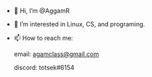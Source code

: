 - 👋 Hi, I’m @AggamR
- 👀 I’m interested in Linux, CS, and programing.
- 📫 How to reach me:

  email: agamclass@gmail.com
  
  discord: totsek#6154

